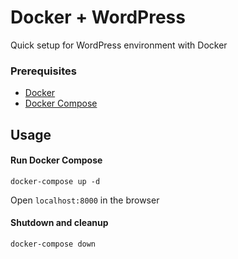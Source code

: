 # Docker + WordPress

Quick setup for WordPress environment with Docker 

### Prerequisites
* [Docker]
* [Docker Compose]

## Usage

#### Run Docker Compose

`docker-compose up -d`

Open `localhost:8000` in the browser

#### Shutdown and cleanup

`docker-compose down`



[Docker]: https://docs.docker.com/install/
[Docker Compose]: https://docs.docker.com/compose/install/